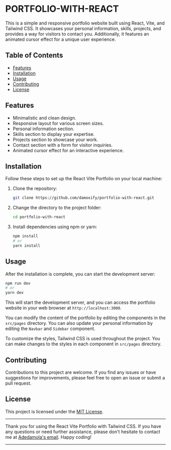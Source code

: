 # PORTFOLIO-WITH-REACT

This is a simple and responsive portfolio website built using React, Vite, and Tailwind CSS. It showcases your personal information, skills, projects, and provides a way for visitors to contact you. Additionally, it features an animated cursor effect for a unique user experience.

## Table of Contents

- [Features](#features)
- [Installation](#installation)
- [Usage](#usage)
- [Contributing](#contributing)
- [License](#license)

## Features

- Minimalistic and clean design.
- Responsive layout for various screen sizes.
- Personal information section.
- Skills section to display your expertise.
- Projects section to showcase your work.
- Contact section with a form for visitor inquiries.
- Animated cursor effect for an interactive experience.

## Installation

Follow these steps to set up the React Vite Portfolio on your local machine:

1. Clone the repository:

   ```bash
   git clone https://github.com/damoxify/portfolio-with-react.git
   ```

2. Change the directory to the project folder:

   ```bash
   cd portfolio-with-react
   ```

3. Install dependencies using npm or yarn:

   ```bash
   npm install
   # or
   yarn install
   ```

## Usage

After the installation is complete, you can start the development server:

```bash
npm run dev
# or
yarn dev
```

This will start the development server, and you can access the portfolio website in your web browser at `http://localhost:3000`.

You can modify the content of the portfolio by editing the components in the `src/pages` directory. You can also update your personal information by editing the `Navbar` and `Sidebar` component.

To customize the styles, Tailwind CSS is used throughout the project. You can make changes to the styles in each component in `src/pages` directory.

## Contributing

Contributions to this project are welcome. If you find any issues or have suggestions for improvements, please feel free to open an issue or submit a pull request.

## License

This project is licensed under the [MIT License](LICENSE).

---

Thank you for using the React Vite Portfolio with Tailwind CSS. If you have any questions or need further assistance, please don't hesitate to contact me at [Adedamola's email](mailto:adedamola.ajasa@student.moringaschool.com). Happy coding!






--------------------------------------------------------------------------------------------------------------





